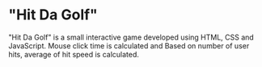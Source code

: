 "Hit Da Golf"
=============

"Hit Da Golf" is a small interactive game developed using HTML, CSS and JavaScript. Mouse click time is calculated and Based on number of user hits, average of hit speed is calculated. 
